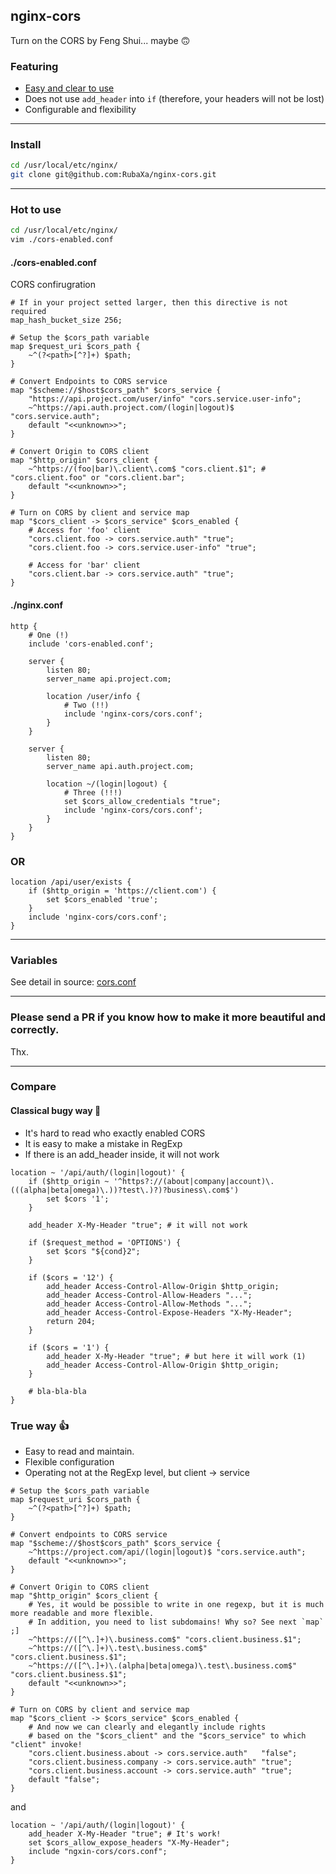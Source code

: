 nginx-cors
----------
Turn on the CORS by Feng Shui... maybe 🙃

### Featuring

- [Easy and clear to use](#compare)
- Does not use `add_header` into `if` (therefore, your headers will not be lost)
- Configurable and flexibility

---

### Install

```sh
cd /usr/local/etc/nginx/
git clone git@github.com:RubaXa/nginx-cors.git
```

---

### Hot to use

```sh
cd /usr/local/etc/nginx/
vim ./cors-enabled.conf
```

#### ./cors-enabled.conf
CORS confirugration

```nginx
# If in your project setted larger, then this directive is not required
map_hash_bucket_size 256;

# Setup the $cors_path variable
map $request_uri $cors_path {
	~^(?<path>[^?]+) $path;
}

# Convert Endpoints to CORS service
map "$scheme://$host$cors_path" $cors_service {
	"https://api.project.com/user/info" "cors.service.user-info";
	~^https://api.auth.project.com/(login|logout)$ "cors.service.auth";
	default "<<unknown>>";
}

# Convert Origin to CORS client
map "$http_origin" $cors_client {
	~^https://(foo|bar)\.client\.com$ "cors.client.$1"; # "cors.client.foo" or "cors.client.bar";
	default "<<unknown>>";
}

# Turn on CORS by client and service map
map "$cors_client -> $cors_service" $cors_enabled {
	# Access for 'foo' client
	"cors.client.foo -> cors.service.auth" "true";
	"cors.client.foo -> cors.service.user-info" "true";

	# Access for 'bar' client
	"cors.client.bar -> cors.service.auth" "true";
}
```

#### ./nginx.conf

```nginx
http {
	# One (!)
	include 'cors-enabled.conf';

	server {
		listen 80;
		server_name api.project.com;

		location /user/info {
			# Two (!!)
			include 'nginx-cors/cors.conf';
		}
	}

	server {
		listen 80;
		server_name api.auth.project.com;

		location ~/(login|logout) {
			# Three (!!!)
			set $cors_allow_credentials "true";
			include 'nginx-cors/cors.conf';
		}
	}
}
```

### OR

```nginx
location /api/user/exists {
	if ($http_origin = 'https://client.com') {
		set $cors_enabled 'true';
	}
	include 'nginx-cors/cors.conf';
}
```

---

### Variables

See detail in source: [cors.conf](./cors.conf#L1-L9)

---

### Please send a PR if you know how to make it more beautiful and correctly.

Thx.

---

<a name="compare"></a>

### Compare

#### Classical bugy way 💩

- It's hard to read who exactly enabled CORS
- It is easy to make a mistake in RegExp
- If there is an add_header inside, it will not work

```nginx
location ~ '/api/auth/(login|logout)' {
	if ($http_origin ~ '^https?://(about|company|account)\.(((alpha|beta|omega)\.))?test\.)?)?business\.com$')
		set $cors '1';
	}

	add_header X-My-Header "true"; # it will not work

	if ($request_method = 'OPTIONS') {
		set $cors "${cond}2";
	}

	if ($cors = '12') {
		add_header Access-Control-Allow-Origin $http_origin;
		add_header Access-Control-Allow-Headers "...";
		add_header Access-Control-Allow-Methods "...";
		add_header Access-Control-Expose-Headers "X-My-Header";
		return 204;
	}

	if ($cors = '1') {
		add_header X-My-Header "true"; # but here it will work (1)
		add_header Access-Control-Allow-Origin $http_origin;
	}

	# bla-bla-bla
}
```


### True way 👍

- Easy to read and maintain.
- Flexible configuration
- Operating not at the RegExp level, but client -> service

```nginx
# Setup the $cors_path variable
map $request_uri $cors_path {
	~^(?<path>[^?]+) $path;
}

# Convert endpoints to CORS service
map "$scheme://$host$cors_path" $cors_service {
	~^https://project.com/api/(login|logout)$ "cors.service.auth";
	default "<<unknown>>";
}

# Convert Origin to CORS client
map "$http_origin" $cors_client {
	# Yes, it would be possible to write in one regexp, but it is much more readable and more flexible.
	# In addition, you need to list subdomains! Why so? See next `map` ;]
	~^https://([^\.]+)\.business.com$" "cors.client.business.$1";
	~^https://([^\.]+)\.test\.business.com$" "cors.client.business.$1";
	~^https://([^\.]+)\.(alpha|beta|omega)\.test\.business.com$" "cors.client.business.$1";
	default "<<unknown>>";
}

# Turn on CORS by client and service map
map "$cors_client -> $cors_service" $cors_enabled {
	# And now we can clearly and elegantly include rights
	# based on the "$cors_client" and the "$cors_service" to which "client" invoke!
	"cors.client.business.about -> cors.service.auth"   "false";
	"cors.client.business.company -> cors.service.auth" "true";
	"cors.client.business.account -> cors.service.auth" "true";
	default "false";
}
```

and

```nginx
location ~ '/api/auth/(login|logout)' {
	add_header X-My-Header "true"; # It's work!
	set $cors_allow_expose_headers "X-My-Header";
	include "ngxin-cors/cors.conf";
}
```
